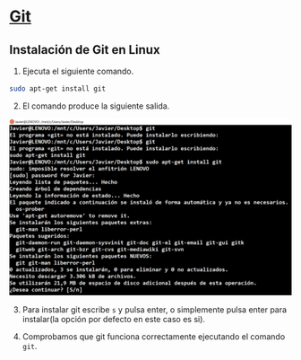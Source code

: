# [Git](Chapter2-Git.md)
## Instalación de Git en Linux

1. Ejecuta el siguiente comando.
```bash
sudo apt-get install git
```
2. El comando produce la siguiente salida.

![Git Linux](screenshots/GitLinux.png)

3. Para instalar git escribe `s` y pulsa enter, o simplemente pulsa enter para instalar(la opción por defecto en este caso es si).

4. Comprobamos que git funciona correctamente ejecutando el comando `git`.
